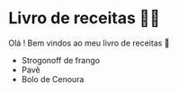 # Livro de receitas :man_cook:

Olá ! Bem vindos ao meu livro de receitas :wave:

- Strogonoff de frango
- Pavê
- Bolo de Cenoura